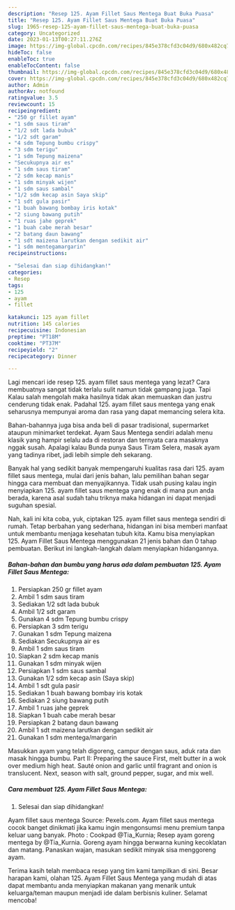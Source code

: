 ```yaml
---
description: "Resep 125. Ayam Fillet Saus Mentega Buat Buka Puasa"
title: "Resep 125. Ayam Fillet Saus Mentega Buat Buka Puasa"
slug: 1965-resep-125-ayam-fillet-saus-mentega-buat-buka-puasa
category: Uncategorized
date: 2023-01-13T00:27:11.276Z
image: https://img-global.cpcdn.com/recipes/845e378cfd3c04d9/680x482cq70/125-ayam-fillet-saus-mentega-foto-resep-utama.jpg
hideToc: false
enableToc: true
enableTocContent: false
thumbnail: https://img-global.cpcdn.com/recipes/845e378cfd3c04d9/680x482cq70/125-ayam-fillet-saus-mentega-foto-resep-utama.jpg
cover: https://img-global.cpcdn.com/recipes/845e378cfd3c04d9/680x482cq70/125-ayam-fillet-saus-mentega-foto-resep-utama.jpg
author: Admin
authorAv: notfound
ratingvalue: 3.5
reviewcount: 15
recipeingredient:
- "250 gr fillet ayam"
- "1 sdm saus tiram"
- "1/2 sdt lada bubuk"
- "1/2 sdt garam"
- "4 sdm Tepung bumbu crispy"
- "3 sdm terigu"
- "1 sdm Tepung maizena"
- "Secukupnya air es"
- "1 sdm saus tiram"
- "2 sdm kecap manis"
- "1 sdm minyak wijen"
- "1 sdm saus sambal"
- "1/2 sdm kecap asin Saya skip"
- "1 sdt gula pasir"
- "1 buah bawang bombay iris kotak"
- "2 siung bawang putih"
- "1 ruas jahe geprek"
- "1 buah cabe merah besar"
- "2 batang daun bawang"
- "1 sdt maizena larutkan dengan sedikit air"
- "1 sdm mentegamargarin"
recipeinstructions:

- "Selesai dan siap dihidangkan!"
categories:
- Resep
tags:
- 125
- ayam
- fillet

katakunci: 125 ayam fillet 
nutrition: 145 calories
recipecuisine: Indonesian
preptime: "PT18M"
cooktime: "PT37M"
recipeyield: "2"
recipecategory: Dinner

---
```



Lagi mencari ide resep 125. ayam fillet saus mentega yang lezat? Cara membuatnya sangat tidak terlalu sulit namun tidak gampang juga. Tapi Kalau salah mengolah maka hasilnya tidak akan memuaskan dan justru cenderung tidak enak. Padahal 125. ayam fillet saus mentega yang enak seharusnya mempunyai aroma dan rasa yang dapat memancing selera kita.


Bahan-bahannya juga bisa anda beli di pasar tradisional, supermarket ataupun minimarket terdekat. Ayam Saus Mentega sendiri adalah menu klasik yang hampir selalu ada di restoran dan ternyata cara masaknya nggak susah. Apalagi kalau Bunda punya Saus Tiram Selera, masak ayam yang tadinya ribet, jadi lebih simple deh sekarang.

Banyak hal yang sedikit banyak mempengaruhi kualitas rasa dari 125. ayam fillet saus mentega, mulai dari jenis bahan, lalu pemilihan bahan segar hingga cara membuat dan menyajikannya. Tidak usah pusing kalau ingin menyiapkan 125. ayam fillet saus mentega yang enak di mana pun anda berada, karena asal sudah tahu triknya maka hidangan ini dapat menjadi suguhan spesial.


Nah, kali ini kita coba, yuk, ciptakan 125. ayam fillet saus mentega sendiri di rumah. Tetap berbahan yang sederhana, hidangan ini bisa memberi manfaat untuk membantu menjaga kesehatan tubuh kita. Kamu bisa menyiapkan 125. Ayam Fillet Saus Mentega menggunakan 21 jenis bahan dan 0 tahap pembuatan. Berikut ini langkah-langkah dalam menyiapkan hidangannya.

<!--inarticleads1-->

##### Bahan-bahan dan bumbu yang harus ada dalam pembuatan 125. Ayam Fillet Saus Mentega:

1. Persiapkan 250 gr fillet ayam
1. Ambil 1 sdm saus tiram
1. Sediakan 1/2 sdt lada bubuk
1. Ambil 1/2 sdt garam
1. Gunakan 4 sdm Tepung bumbu crispy
1. Persiapkan 3 sdm terigu
1. Gunakan 1 sdm Tepung maizena
1. Sediakan Secukupnya air es
1. Ambil 1 sdm saus tiram
1. Siapkan 2 sdm kecap manis
1. Gunakan 1 sdm minyak wijen
1. Persiapkan 1 sdm saus sambal
1. Gunakan 1/2 sdm kecap asin (Saya skip)
1. Ambil 1 sdt gula pasir
1. Sediakan 1 buah bawang bombay iris kotak
1. Sediakan 2 siung bawang putih
1. Ambil 1 ruas jahe geprek
1. Siapkan 1 buah cabe merah besar
1. Persiapkan 2 batang daun bawang
1. Ambil 1 sdt maizena larutkan dengan sedikit air
1. Gunakan 1 sdm mentega/margarin


Masukkan ayam yang telah digoreng, campur dengan saus, aduk rata dan masak hingga bumbu. Part II: Preparing the sauce First, melt butter in a wok over medium high heat. Sauté onion and garlic until fragrant and onion is translucent. Next, season with salt, ground pepper, sugar, and mix well. 

<!--inarticleads2-->

##### Cara membuat 125. Ayam Fillet Saus Mentega:


1. Selesai dan siap dihidangkan!

Ayam fillet saus mentega Source: Pexels.com. Ayam fillet saus mentega cocok banget dinikmati jika kamu ingin mengonsumsi menu premium tanpa keluar uang banyak. Photo : Cookpad @Tia_Kurnia; Resep ayam goreng mentega by @Tia_Kurnia. Goreng ayam hingga berwarna kuning kecoklatan dan matang. Panaskan wajan, masukan sedikit minyak sisa menggoreng ayam. 

Terima kasih telah membaca resep yang tim kami tampilkan di sini. Besar harapan kami, olahan 125. Ayam Fillet Saus Mentega yang mudah di atas dapat membantu anda menyiapkan makanan yang menarik untuk keluarga/teman maupun menjadi ide dalam berbisnis kuliner. Selamat mencoba!

